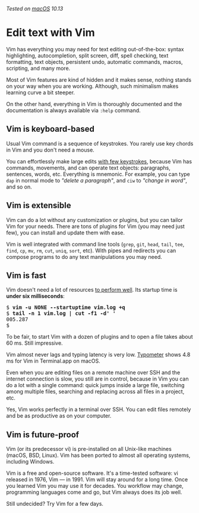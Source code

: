 _Tested on [macOS](/macos/) 10.13_

# Edit text with Vim

Vim has everything you may need for text editing out-of-the-box:
syntax highlighting, autocompletion, split screen, diff, spell
checking, text formatting, text objects, persistent undo, automatic
commands, macros, scripting, and many more.

Most of Vim features are kind of hidden and it makes sense, nothing
stands on your way when you are working. Although, such minimalism
makes learning curve a bit steeper.

On the other hand, everything in Vim is thoroughly documented and
the documentation is always available via `:help` command.

## Vim is keyboard-based

Usual Vim command is a sequence of keystrokes. You rarely use key
chords in Vim and you don't need a mouse.

You can effortlessly make large edits [with few
keystrokes](https://www.vimgolf.com), because Vim has commands,
movements, and can operate text objects: paragraphs, sentences,
words, etc.  Everything is mnemonic. For example, you can type `dap`
in normal mode to _"delete a paragraph"_, and `ciw` to _"change in
word"_, and so on.

## Vim is extensible

Vim can do a lot without any customization or plugins, but you can
tailor Vim for your needs. There are tons of plugins for Vim (you
may need just few), you can install and update them with ease.

Vim is well integrated with command line tools (`grep`, `git`,
`head`, `tail`, `tee`, `find`, `cp`, `mv`, `rm`, `cut`, `uniq`,
`sort`, etc). With pipes and redirects you can compose programs to
do any text manipulations you may need.

## Vim is fast

Vim doesn't need a lot of resources [to perform
well](https://github.com/jhallen/joes-sandbox/tree/master/editor-perf).
Its startup time is **under six milliseconds**:

<pre>
$ <b>vim -u NONE --startuptime vim.log +q</b>
$ <b>tail -n 1 vim.log | cut -f1 -d' '</b>
005.287
$
</pre>

To be fair, to start Vim with a dozen of plugins and to open a file
takes about 60 ms. Still impressive.

Vim almost never lags and typing latency is very low.
[Typometer](https://github.com/pavelfatin/typometer) shows 4.8 ms
for Vim in Terminal.app on macOS.

Even when you are editing files on a remote machine over SSH and
the internet connection is slow, you still are in control, because
in Vim you can do a lot with a single command: quick jumps inside
a large file, switching among multiple files, searching and replacing
across all files in a project, etc.

Yes, Vim works perfectly in a terminal over SSH. You can edit files
remotely and be as productive as on your computer.

## Vim is future-proof

Vim (or its predecessor vi) is pre-installed on all Unix-like
machines (macOS, BSD, Linux). Vim has been ported to almost all
operating systems, including Windows.

Vim is a free and open-source software. It's a time-tested software:
vi released in 1976, Vim &mdash; in 1991. Vim will stay around for
a long time.  Once you learned Vim you may use it for decades. You
workflow may change, programming languages come and go, but Vim
always does its job well.

Still undecided? Try Vim for a few days.
